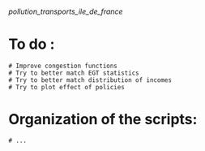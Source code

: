 ﻿###### pollution_transports_ile_de_france


# To do :
    # Improve congestion functions
    # Try to better match EGT statistics
    # Try to better match distribution of incomes
    # Try to plot effect of policies


# Organization of the scripts:
    # ...